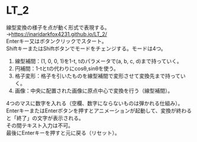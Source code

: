 # LT_2
線型変換の様子を点が動く形式で表現する。→https://inaridarkfox4231.github.io/LT_2/  
Enterキー又はボタンクリックでスタート。  
ShiftキーまたはShiftボタンでモードをチェンジする。モードは4つ。  
1. 線型補間：(1, 0, 0, 1)を1-t, tのパラメータで(a, b, c, d)まで持っていく。  
2. 円補間：1-tとtの代わりにcosθ,sinθを使う。  
3. 格子変形：格子を引いたものを線型補間で変形させて変換先まで持っていく。  
4. 画像：中央に配置された画像に原点中心で変換を行う（線型補間）。  

4つのマスに数字を入れる（空欄、数字にならないものは弾かれる仕組み）。  
EnterキーまたはEnterボタンを押すとアニメーションが起動して、変換が終わると「終了」の文字が表示される。  
その間テキスト入力は不可。  
最後にEnterキーを押すと元に戻る（リセット）。
